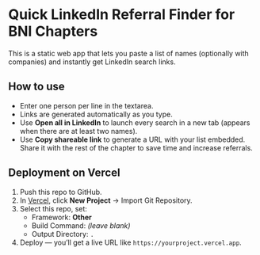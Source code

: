 # Quick LinkedIn Referral Finder for BNI Chapters

This is a static web app that lets you paste a list of names (optionally with companies) and instantly get LinkedIn search links.

## How to use
- Enter one person per line in the textarea.
- Links are generated automatically as you type.
- Use **Open all in LinkedIn** to launch every search in a new tab (appears when there are at least two names).
- Use **Copy shareable link** to generate a URL with your list embedded. Share it with the rest of the chapter to save time and increase referrals.

## Deployment on Vercel
1. Push this repo to GitHub.
2. In [Vercel](https://vercel.com), click **New Project** → Import Git Repository.
3. Select this repo, set:
   - Framework: **Other**
   - Build Command: *(leave blank)*
   - Output Directory: `.`
4. Deploy — you’ll get a live URL like `https://yourproject.vercel.app`.
